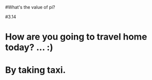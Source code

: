#What's the value of pi?

#3.14

# How are you going to travel home today?  ... :)

# By taking taxi.